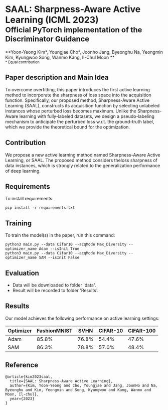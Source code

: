 # SAAL: Sharpness-Aware Active Learning (ICML 2023) <br><sub>Official PyTorch implementation of the Discriminator Guidance </sub>
**Yoon-Yeong Kim\*, Youngjae Cho\*, Joonho Jang, Byeonghu Na, Yeongmin Kim, Kyungwoo Song, Wanmo Kang, Il-Chul Moon **   
<sup> * Equal contribution </sup> <br>




## Paper description and Main Idea

To overcome overfitting, this paper introduces the first active learning method to incorporate the sharpness of loss space into the acquisition function. Specifically, our proposed method, Sharpness-Aware Active Learning (SAAL), constructs its acquisition function by selecting unlabeled instances whose perturbed loss becomes maximum. Unlike the Sharpness-Aware learning with fully-labeled datasets, we design a pseudo-labeling mechanism to anticipate the perturbed loss w.r.t. the ground-truth label, which we provide the theoretical bound for the optimization. 


## Contribution

We propose a new active learning method named Sharpness-Aware Active Learning, or SAAL. The proposed method considers theloss sharpness of data instances, which is strongly related to the generalization performance of deep learning.


## Requirements

To install requirements:

```setup
pip install -r requirements.txt
```



## Training

To train the model(s) in the paper, run this command:

```train
python3 main.py --data Cifar10 --acqMode Max_Diversity --optimizer_name Adam --isInit True
python3 main.py --data Cifar10 --acqMode Max_Diversity --optimizer_name SAM --isInit False
```

## Evaluation

- Data will be downloaded to folder 'data'.
- Result will be recorded to folder 'Results'.

## Results

Our model achieves the following performance on active learning settings:

| Optimizer  | FashionMNIST  |      SVHN     |    CIFAR-10   |   CIFAR-100   |
| ----------- |-------------- | ------------- | ------------- | ------------- |
|    Adam     |     85.8%    |     76.8%    |     54.4%    |     47.6%    |
|    SAM     |     86.3%    |     78.8%    |     57.0%    |     48.4%    |




 


## Reference
```
@article{kim2023saal,
  title={SAAL: Sharpness-Aware Active Learning},
  author={Kim, Yoon-Yeong and Cho, Youngjae and Jang, JoonHo and Na, Byeonghu and Kim, Yeongmin and Song, Kyungwoo and Kang, Wanmo and Moon, Il-chul},
  year={2023}
}
```
